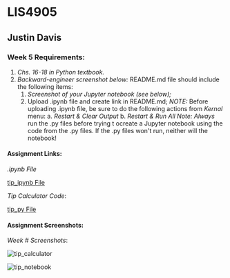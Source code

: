 # LIS4905

## Justin Davis

### Week 5 Requirements:

1. *Chs. 16-18 in Python textbook.*
2. *Backward-engineer screenshot below:* README.md file should include the following items:
    1. *Screenshot of your Jupyter notebook (see below);*
    2. Upload .ipynb file and create link in README.md;
        *NOTE:* Before uploading .ipynb file, be sure to do the following actions from *Kernal* menu:
            a. *Restart & Clear Output*
            b. *Restart & Run All*
    *Note: Always* run the .py files before trying t ocreate a Jupyter notebook using the code from the .py files. If the .py files won't run, neither will the notebook!

#### Assignment Links:

*.ipynb File*

[tip_ipynb File](docs/tip_calculator.ipynb)

*Tip Calculator Code*:

[tip_py File](docs/a1_tip_calculator.py)

#### Assignment Screenshots:

*Week # Screenshots*:

![tip_calculator](img/tip_calculator.png)

![tip_notebook](img/tip_notebook.png)